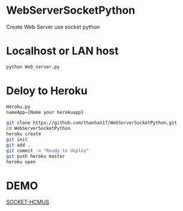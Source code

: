 # WebServerSocketPython
Create Web Server use socket python

# Localhost or LAN host
```bash
python Web_server.py
```
# Deloy to Heroku
```python
Heroku.py
nameApp={Name your herokuapp}
```
```bash
git clone https://github.com/thanhan17/WebServerSocketPython.git
cd WebServerSocketPython
heroku create
git init
git add .
git commit -m "Ready to deploy"
git push heroku master
heroku open
```
# DEMO
[SOCKET-HCMUS](http://socket-hcmus.herokuapp.com/)
